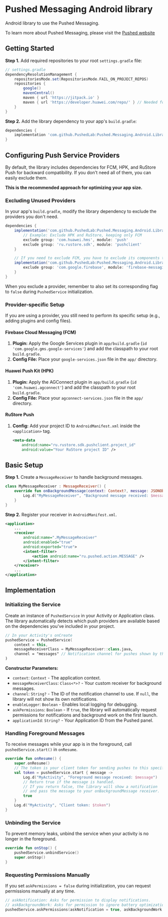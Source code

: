 # Pushed Messaging Android library

Android library to use the Pushed Messaging.

To learn more about Pushed Messaging, please visit the [Pushed website](https://pushed.dev)

## Getting Started

**Step 1.** Add required repositories to your root `settings.gradle` file:

```gradle
// settings.gradle
dependencyResolutionManagement {
    repositoriesMode.set(RepositoriesMode.FAIL_ON_PROJECT_REPOS)
    repositories {
        google()
        mavenCentral()
        maven { url 'https://jitpack.io' }
        maven { url 'https://developer.huawei.com/repo/' } // Needed for HPK
    }
}
```

**Step 2.** Add the library dependency to your app's `build.gradle`:

```gradle
dependencies {
    implementation 'com.github.PushedLab:Pushed.Messaging.Android.Library:1.4.7' // Check for the latest version
}
```

## Configuring Push Service Providers

By default, the library includes dependencies for FCM, HPK, and RuStore Push for backward compatibility. If you don't need all of them, you can easily exclude them.

**This is the recommended approach for optimizing your app size.**

### Excluding Unused Providers

In your app's `build.gradle`, modify the library dependency to exclude the providers you don't need.

```gradle
dependencies {
    implementation('com.github.PushedLab:Pushed.Messaging.Android.Library:1.4.7') {
        // Example: Exclude HPK and RuStore, keeping only FCM
        exclude group: 'com.huawei.hms', module: 'push'
        exclude group: 'ru.rustore.sdk', module: 'pushclient'
    }

    // If you need to exclude FCM, you have to exclude its components too
    implementation('com.github.PushedLab:Pushed.Messaging.Android.Library:1.4.7') {
        exclude group: 'com.google.firebase', module: 'firebase-messaging'
    }
}
```

When you exclude a provider, remember to also set its corresponding flag to `false` during `PushedService` initialization.

### Provider-specific Setup

If you are using a provider, you still need to perform its specific setup (e.g., adding plugins and config files).

#### Firebase Cloud Messaging (FCM)

1.  **Plugin:** Apply the Google Services plugin in `app/build.gradle` (`id 'com.google.gms.google-services'`) and add the classpath to your root `build.gradle`.
2.  **Config File:** Place your `google-services.json` file in the `app/` directory.

#### Huawei Push Kit (HPK)

1.  **Plugin:** Apply the AGConnect plugin in `app/build.gradle` (`id 'com.huawei.agconnect'`) and add the classpath to your root `build.gradle`.
2.  **Config File:** Place your `agconnect-services.json` file in the `app/` directory.

#### RuStore Push

1.  **Config:** Add your project ID to `AndroidManifest.xml` inside the `<application>` tag.
    ```xml
    <meta-data
        android:name="ru.rustore.sdk.pushclient.project_id"
        android:value="Your RuStore project ID" />
    ```

## Basic Setup

**Step 1.** Create a `MessageReceiver` to handle background messages.

```kotlin
class MyMessageReceiver : MessageReceiver() {
    override fun onBackgroundMessage(context: Context?, message: JSONObject) {
        Log.d("MyMessageReceiver", "Background message received: $message")
    }
}
```

**Step 2.** Register your receiver in `AndroidManifest.xml`.

```xml
<application>
    ...
    <receiver
        android:name=".MyMessageReceiver"                                               
        android:enabled="true"
        android:exported="true">
        <intent-filter>
            <action android:name="ru.pushed.action.MESSAGE" />
        </intent-filter>
    </receiver>
    ...
</application>
```

## Implementation

### Initializing the Service

Create an instance of `PushedService` in your Activity or Application class. The library automatically detects which push providers are available based on the dependencies you've included in your project.

```kotlin
// In your Activity's onCreate
pushedService = PushedService(
    context = this,
    messageReceiverClass = MyMessageReceiver::class.java,
    channel = "messages" // Notification channel for pushes shown by the library
)
```

**Constructor Parameters:**
*   `context`: `Context` - The application context.
*   `messageReceiverClass`: `Class<*>?` - Your custom receiver for background messages.
*   `channel`: `String?` - The ID of the notification channel to use. If `null`, the library will not show its own notifications.
*   `enableLogger`: `Boolean` - Enables local logging for debugging.
*   `askPermissions`: `Boolean` - If `true`, the library will automatically request permissions for notifications and background work on the first launch.
*   `applicationId`: `String?` - Your Application ID from the Pushed panel.

### Handling Foreground Messages

To receive messages while your app is in the foreground, call `pushedService.start()` in `onResume`.

```kotlin
override fun onResume() {
    super.onResume()
    // The token is your client token for sending pushes to this specific user.
    val token = pushedService.start { message ->
        Log.d("MyActivity", "Foreground message received: $message")
        // Return true if the message is handled.
        // If you return false, the library will show a notification
        // and pass the message to your onBackgroundMessage receiver.
        true
    }
    Log.d("MyActivity", "Client token: $token")
}
```

### Unbinding the Service

To prevent memory leaks, unbind the service when your activity is no longer in the foreground.

```kotlin
override fun onStop() {
    pushedService.unbindService()
    super.onStop()
}
```

### Requesting Permissions Manually

If you set `askPermissions = false` during initialization, you can request permissions manually at any time.

```kotlin
// askNotification: Asks for permission to display notifications.
// askBackgroundWork: Asks for permission to ignore battery optimizations.
pushedService.askPermissions(askNotification = true, askBackgroundWork = true)
```



